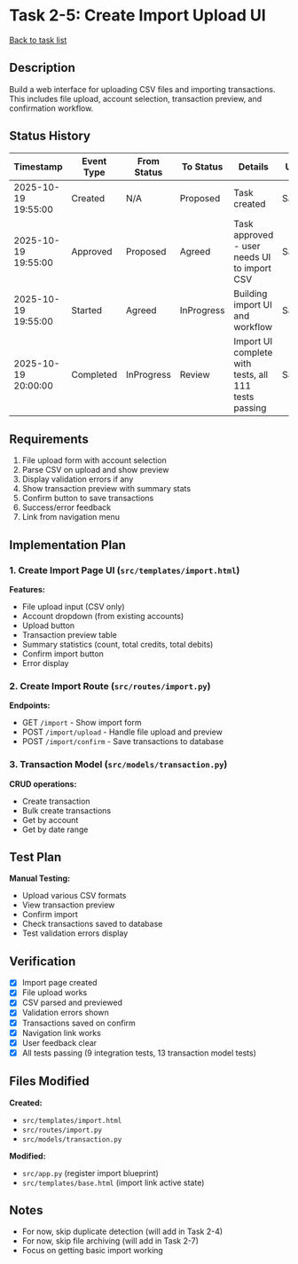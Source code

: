 # Task 2-5: Create Import Upload UI

[Back to task list](./tasks.md)

## Description

Build a web interface for uploading CSV files and importing transactions. This includes file upload, account selection, transaction preview, and confirmation workflow.

## Status History

| Timestamp | Event Type | From Status | To Status | Details | User |
|-----------|------------|-------------|-----------|---------|------|
| 2025-10-19 19:55:00 | Created | N/A | Proposed | Task created | Saeed |
| 2025-10-19 19:55:00 | Approved | Proposed | Agreed | Task approved - user needs UI to import CSV | Saeed |
| 2025-10-19 19:55:00 | Started | Agreed | InProgress | Building import UI and workflow | Saeed |
| 2025-10-19 20:00:00 | Completed | InProgress | Review | Import UI complete with tests, all 111 tests passing | Saeed |

## Requirements

1. File upload form with account selection
2. Parse CSV on upload and show preview
3. Display validation errors if any
4. Show transaction preview with summary stats
5. Confirm button to save transactions
6. Success/error feedback
7. Link from navigation menu

## Implementation Plan

### 1. Create Import Page UI (`src/templates/import.html`)

**Features:**
- File upload input (CSV only)
- Account dropdown (from existing accounts)
- Upload button
- Transaction preview table
- Summary statistics (count, total credits, total debits)
- Confirm import button
- Error display

### 2. Create Import Route (`src/routes/import.py`)

**Endpoints:**
- GET `/import` - Show import form
- POST `/import/upload` - Handle file upload and preview
- POST `/import/confirm` - Save transactions to database

### 3. Transaction Model (`src/models/transaction.py`)

**CRUD operations:**
- Create transaction
- Bulk create transactions
- Get by account
- Get by date range

## Test Plan

**Manual Testing:**
- Upload various CSV formats
- View transaction preview
- Confirm import
- Check transactions saved to database
- Test validation errors display

## Verification

- [x] Import page created
- [x] File upload works
- [x] CSV parsed and previewed
- [x] Validation errors shown
- [x] Transactions saved on confirm
- [x] Navigation link works
- [x] User feedback clear
- [x] All tests passing (9 integration tests, 13 transaction model tests)

## Files Modified

**Created:**
- `src/templates/import.html`
- `src/routes/import.py`
- `src/models/transaction.py`

**Modified:**
- `src/app.py` (register import blueprint)
- `src/templates/base.html` (import link active state)

## Notes

- For now, skip duplicate detection (will add in Task 2-4)
- For now, skip file archiving (will add in Task 2-7)
- Focus on getting basic import working

